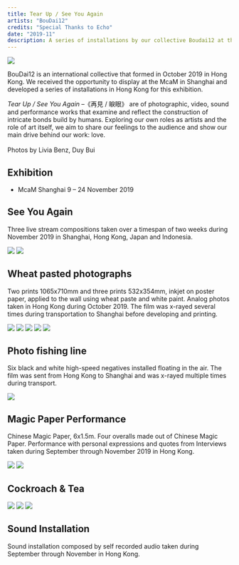 ```yaml
---
title: Tear Up / See You Again
artists: "BouDai12"
credits: "Special Thanks to Echo"
date: "2019-11"
description: A series of installations by our collective Boudai12 at the Ming Contemporary Art Museum in Shanghai
---
```

<div class="medium">

![](./tearupseeyouagain-14.jpg)

</div>

BouDai12 is an international collective that formed in October 2019 in Hong Kong.
We received the opportunity to display at the McaM in Shanghai and developed a series of installations in Hong Kong for this exhibition.



_Tear Up / See You Again_ –《再見 / 睙眼》 are of photographic, video, sound and performance works that examine and reflect the construction of intricate bonds build by humans. Exploring our own roles as artists and the role of art itself, we aim to share our feelings to the audience and show our main drive behind our work: love.
<br>
<br>
Photos by Livia Benz, Duy Bui

## Exhibition
- McaM Shanghai 9 – 24 November 2019

## See You Again
Three live stream compositions taken over a timespan of two weeks during November 2019 in Shanghai, Hong Kong, Japan and Indonesia.


<div class="full">

![](./tearupseeyouagain-1.jpg)
![](./tearupseeyouagain-2.jpg)

</div>

## Wheat pasted photographs
Two prints 1065x710mm and three prints 532x354mm, inkjet on poster paper, applied to the wall using wheat paste and white paint. Analog photos taken in Hong Kong during October 2019. The film was x-rayed several times during transportation to Shanghai before developing and printing.

<div class="full">

![](./tearupseeyouagain-6.jpg)
![](./tearupseeyouagain-4.jpg)
![](./tearupseeyouagain-5.jpg)
![](./tearupseeyouagain-3.jpg)
![](./tearupseeyouagain-7.jpg)

</div>

## Photo fishing line
Six black and white high-speed negatives installed floating in the air. The film was sent from Hong Kong to Shanghai and was x-rayed multiple times during transport.

<div class="full">

![](./tearupseeyouagain-13.jpg)

</div>

## Magic Paper Performance
Chinese Magic Paper, 6x1.5m. Four overalls made out of Chinese Magic Paper. Performance with personal expressions and quotes from Interviews taken during September through November 2019 in Hong Kong.


<div class="full">

![](./tearupseeyouagain-8.jpg)
![](./tearupseeyouagain-9.jpg)

</div>

## Cockroach & Tea

<div class="full">

![](./tearupseeyouagain-10.jpg)
![](./tearupseeyouagain-11.jpg)
![](./tearupseeyouagain-12.jpg)

</div>

## Sound Installation
Sound installation composed by self recorded audio taken during September through November in Hong Kong.

